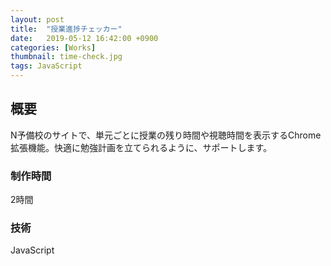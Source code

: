 ```yaml
---
layout: post
title:  "授業進捗チェッカー"
date:   2019-05-12 16:42:00 +0900
categories: [Works]
thumbnail: time-check.jpg
tags: JavaScript
---
```

## 概要
N予備校のサイトで、単元ごとに授業の残り時間や視聴時間を表示するChrome拡張機能。快適に勉強計画を立てられるように、サポートします。

### 制作時間
2時間

### 技術
JavaScript
